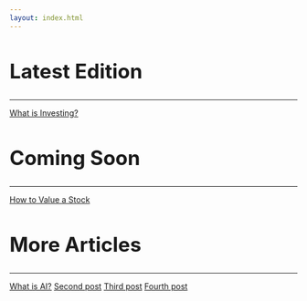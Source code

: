 ```yaml
---
layout: index.html
---
```


<div class="latest-edition-container">
  <h2 class="latest-edition-header" style="font-size: 35px;">Latest Edition</h2>
  <hr>
  <a class="more-articles-article-link" href="/posts/what-is-investing/">What is Investing?</a>
</div>

<div class="latest-edition-container">
  <h2 class="latest-edition-header" style="font-size: 35px;">Coming Soon</h2>
  <hr>
  <a class="more-articles-article-link" href="/posts/how-to-value-a-stock/">How to Value a Stock</a>
</div>

<div class="more-articles-container">
  <h2 class="more-articles-header" style="font-size: 35px;">More Articles</h2>
  <hr>
  <div class="more-articles-article-container">
    <a class="latest-edition-article-link" href="/posts/what-is-ai/">What is AI?</a>
    <a class="more-articles-article-link" href="/posts/second-post/">Second post</a>
    <a class="more-articles-article-link" href="/posts/third-post/">Third post</a>
    <a class="more-articles-article-link" href="/posts/fourth-post/">Fourth post</a>
  </div>